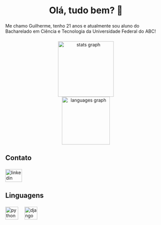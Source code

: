 <h1 align="center">Olá, tudo bem? 👋</h1>

###

<p align="left">Me chamo Guilherme, tenho 21 anos e atualmente sou aluno do Bacharelado em Ciência e Tecnologia da Universidade Federal do ABC!</p>

###

<div align="center">
  <img src="https://github-readme-stats.vercel.app/api?username=GuilhermeAndre1&hide_title=false&hide_rank=false&show_icons=true&include_all_commits=true&count_private=true&disable_animations=false&theme=tokyonight&locale=en&hide_border=false&order=1" height="174" alt="stats graph" /> <br>
  <img src="https://github-readme-stats.vercel.app/api/top-langs?username=GuilhermeAndre1&locale=en&hide_title=false&layout=compact&card_width=320&langs_count=5&theme=tokyonight&hide_border=false&order=2" height="150" alt="languages graph"  />
</div>

###

<h2 align="left">Contato</h2>

###

<div align="left">
  <a href="https://www.linkedin.com/in/guilherme-andr%C3%A9-99b9b6250/" target="_blank">
    <img src="https://raw.githubusercontent.com/maurodesouza/profile-readme-generator/master/src/assets/icons/social/linkedin/default.svg" width="52" height="40" alt="linkedin logo"  />
  </a>
</div>

###

<h2 align="left">Linguagens</h2>

###

<div align="left">
  <img src="https://cdn.jsdelivr.net/gh/devicons/devicon/icons/python/python-original.svg" height="40" alt="python logo"  />
  <img width="12" />
  <img src="https://cdn.jsdelivr.net/gh/devicons/devicon/icons/django/django-plain.svg" height="40" alt="django logo"  />
</div>

###
